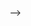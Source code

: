 <!-- Sure! Here's a summarized explanation of `index.js` and `App.js` in a React application:

npx create-react-app my-app
cd my-app
npm start

N:B -> It is not needed to import react in every file after v17

`index.js` -> is the entry point that initiates the React application and renders the root component (`App.js`) into the HTML page. 

`App.js` ->on the other hand, defines the main layout and structure of the application, including common components and routing. Both files work together to set up and provide the foundation for your React application.

Higher Order Components -> Transform components into another components, 
                        -> Adding additional functionalities to the existing components

React routing -> For not reloading -> npm pack -> react-router-dom
              -> To implement HOC need react router dom 

Icons -> Fafa icon, cheveron icon












-->

<!-- 

Folder -> lower case
Function -> Uppder case
File -> Upper case

Components are like building blocks of a website.
This is like brick of a house

We use functional components.
Class components no more used today.
Props -> Properties / parameters -> Data which passed to 1 component to another component
State -> Set the data that individual component holds
# Lifecycle -> Workflow
1. Mount -> The components is initially rendered in dom
    a. Constructor
    b. Render
    c. componenentDidMount e.g -> Sideeffects -> explore, activities, links
O/P ->  Constructor called 2 user.js:82
        Rendered called 2 user.js:88
        ComponentDidMount called

2. Update -> The components is being updated
    a. Constructor
    b. shouldComponentUpdate(nextProp, nextState)
        O/P -> True / False
    c. Render
    d. getSnapshotBeforeUpdate(nextProp, nextState)
        O/P -> True / False
    e. componenentDidUpdate e.g -> 
3. Unmount -> The components is removed from the dom / dies, Will unmount

# Hooks 
-> It makes use state in func component also which was prev use only in class comp
 -> State -> React 16 -> Hooks (Power to func comp) -> 
 useState()

Masters in functional component
but dont forget class component

<!-- 
axios
Package for api flexibility -> axios Globally fetch the data 1 time not every time--> 

 -->